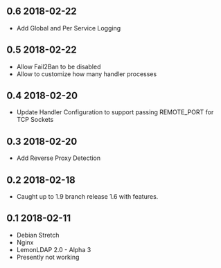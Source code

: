 ## 0.6 2018-02-22 <dave at tiredofit dot ca>

* Add Global and Per Service Logging

## 0.5 2018-02-22 <dave at tiredofit dot ca>

* Allow Fail2Ban to be disabled
* Allow to customize how many handler processes

## 0.4 2018-02-20 <dave at tiredofit dot ca>

* Update Handler Configuration to support passing REMOTE_PORT for TCP Sockets

## 0.3 2018-02-20 <dave at tiredofit dot ca>

* Add Reverse Proxy Detection

## 0.2 2018-02-18 <dave at tiredofit dot ca>

* Caught up to 1.9 branch release 1.6 with features.

## 0.1 2018-02-11 <dave at tiredofit dot ca>

* Debian Stretch
* Nginx
* LemonLDAP 2.0 - Alpha 3
* Presently not working
